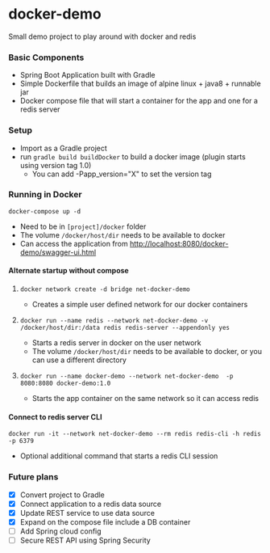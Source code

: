 # docker-demo
Small demo project to play around with docker and redis

### Basic Components ###
* Spring Boot Application built with Gradle
* Simple Dockerfile that builds an image of alpine linux + java8 + runnable jar
* Docker compose file that will start a container for the app and one for a redis server

### Setup ###
* Import as a Gradle project
* run `gradle build buildDocker` to build a docker image (plugin starts using version tag 1.0)
   * You can add -Papp_version="X" to set the version tag

### Running in Docker ###
`docker-compose up -d`
* Need to be in `[project]/docker` folder  
* The volume `/docker/host/dir` needs to be available to docker
* Can access the application from <http://localhost:8080/docker-demo/swagger-ui.html>

#### Alternate startup without compose ####
1. `docker network create -d bridge net-docker-demo`  
   * Creates a simple user defined network for our docker containers
   
2. `docker run --name redis --network net-docker-demo -v /docker/host/dir:/data redis redis-server --appendonly yes`  
   * Starts a redis server in docker on the user network  
   * The volume `/docker/host/dir` needs to be available to docker, or you can use a different directory

3. `docker run --name docker-demo --network net-docker-demo  -p 8080:8080 docker-demo:1.0`  
   * Starts the app container on the same network so it can access redis
   
#### Connect to redis server CLI ####
`docker run -it --network net-docker-demo --rm redis redis-cli -h redis -p 6379`  
* Optional additional command that starts a redis CLI session

### Future plans ###
- [X] Convert project to Gradle
- [X] Connect application to a redis data source
- [X] Update REST service to use data source
- [X] Expand on the compose file include a DB container
- [ ] Add Spring cloud config
- [ ] Secure REST API using Spring Security
